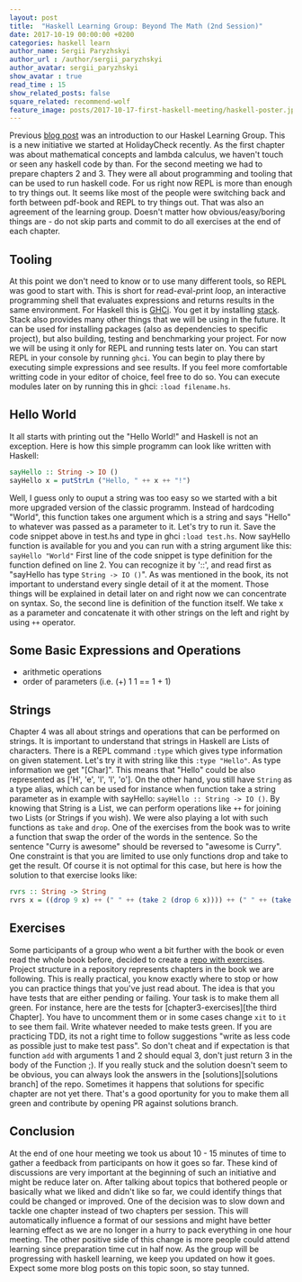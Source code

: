 ```yaml
---
layout: post
title:  "Haskell Learning Group: Beyond The Math (2nd Session)"
date: 2017-10-19 00:00:00 +0200
categories: haskell learn
author_name: Sergii Paryzhskyi
author_url : /author/sergii_paryzhskyi
author_avatar: sergii_paryzhskyi
show_avatar : true
read_time : 15
show_related_posts: false
square_related: recommend-wolf
feature_image: posts/2017-10-17-first-haskell-meeting/haskell-poster.jpg
---
```


Previous [blog post][previous-blog-post] was an introduction to our Haskel Learning Group. This is a new initiative we started at HolidayCheck recently. As the first chapter was about mathematical concepts and lambda calculus, we haven't touch or seen any haskell code by than. For the second meeting we had to prepare chapters 2 and 3. They were all about programming and tooling that can be used to run haskell code. 
For us right now REPL is more than enough to try things out. It seems like most of the people were switching back and forth between pdf-book and REPL to try things out. That was also an agreement of the learning group. Doesn't matter how obvious/easy/boring things are - do not skip parts and commit to do all exercises at the end of each chapter.

[previous-blog-post]: http://techblog.holidaycheck.com/post/2017/10/17/first-haskell-meeting

## Tooling
At this point we don't need to know or to use many different tools, so REPL was good to start with. This is short for *r*ead-*e*val-*p*rint *l*oop, an interactive programming shell that evaluates expressions and returns results in the same environment. For Haskell this is [GHCi][ghci]. You get it by installing [stack][stack]. Stack also provides many other things that we will be using in the future. It can be used for installing packages (also as dependencies to specific project), but also building, testing and benchmarking your project.
For now we will be using it only for REPL and running tests later on.
You can start REPL in your console by running `ghci`. You can begin to play there by executing simple expressions and see results. If you feel more comfortable writting code in your editor of choice, feel free to do so. You can execute modules later on by running this in ghci: `:load filename.hs`. 

[ghci]: https://docs.haskellstack.org/en/stable/ghci/
[stack]: https://docs.haskellstack.org/en/stable/README/

## Hello World

It all starts with printing out the "Hello World!" and Haskell is not an exception. Here is how this simple programm can look like written with Haskell:
```haskell
sayHello :: String -> IO ()
sayHello x = putStrLn ("Hello, " ++ x ++ "!")
```

Well, I guess only to ouput a string was too easy so we started with a bit more upgraded version of the classic programm. Instead of hardcoding "World", this function takes one argument which is a string and says "Hello" to whatever was passed as a parameter to it. 
Let's try to run it. Save the code snippet above in test.hs and type in ghci `:load test.hs`. Now sayHello function is available for you and you can run with a string argument like this: `sayHello "World"`
First line of the code snippet is type definition for the function defined on line 2. You can recognize it by '::', and read first as "sayHello has type `String -> IO ()`". As was mentioned in the book, its not important to understand every single detail of it at the moment. Those things will be explained in detail later on and right now we can concentrate on syntax.
So, the second line is definition of the function itself. We take x as a parameter and concatenate it with other strings on the left and right by using `++` operator.

## Some Basic Expressions and Operations
  - arithmetic operations
  - order of parameters (i.e. (+) 1 1 == 1 + 1)

## Strings

Chapter 4 was all about strings and operations that can be performed on strings. It is important to understand that strings in Haskell are Lists of characters. There is a REPL command `:type` which gives type information on given statement. Let's try it with string like this `:type "Hello"`. As type information we get "[Char]". This means that "Hello" could be also represented as ['H', 'e', 'l', 'l', 'o']. On the other hand, you still have `String` as a type alias, which can be used for instance when function take a string parameter as in example with sayHello: `sayHello :: String -> IO ()`.
By knowing that String is a List, we can perform operations like `++` for joining two Lists (or Strings if you wish). We were also playing a lot with such functions as `take` and `drop`. One of the exercises from the book was to write a function that swap the order of the words in the sentence. So the sentence "Curry is awesome" should be reversed to "awesome is Curry". One constraint is that you are limited to use only functions drop and take to get the result. Of course it is not optimal for this case, but here is how the solution to that exercise looks like:

```haskell
rvrs :: String -> String
rvrs x = ((drop 9 x) ++ (" " ++ (take 2 (drop 6 x)))) ++ (" " ++ (take 5 x))
```



## Exercises

Some participants of a group who went a bit further with the book or even read the whole book before, decided to create a [repo with exercises][repo-exercises]. Project structure in a repository represents chapters in the book we are following. This is really practical, you know exactly where to stop or how you can practice things that you've just read about.
The idea is that you have tests that are either pending or failing. Your task is to make them all green. For instance, here are the tests for [chapter3-exercises][the third Chapter].
You have to uncomment them or in some cases change `xit` to `it` to see them fail. Write whatever needed to make tests green.
If you are practicing TDD, its not a right time to follow suggestions "write as less code as possible just to make test pass". So don't cheat and if expectation is that function `add` with arguments 1 and 2 should equal 3, don't just return 3 in the body of the Function ;). 
If you really stuck and the solution doesn't seem to be obvious, you can always look the answers in the [solutions][solutions branch] of the repo. Sometimes it happens that solutions for specific chapter are not yet there. That's a good oportunity for you to make them all green and contribute by opening PR against solutions branch.

[repo-exercises]: https://github.com/yannick-cw/haskell_katas
[chapter3-exercises]: https://github.com/yannick-cw/haskell_katas/blob/master/test/Chapter3/ExercisesSpec.hs
[solutions]: https://github.com/yannick-cw/haskell_katas

## Conclusion

At the end of one hour meeting we took us about 10 - 15 minutes of time to gather a feedback from participants on how it goes so far. These kind of discussions are very important at the beginning of such an initiative and might be reduce later on. After talking about topics   that bothered people or basically what we liked and didn't like so far, we could identify things that could be changed or improved.
One of the decision was to slow down and tackle one chapter instead of two chapters per session. This will automatically influence a format of our sessions and might have better learning effect as we are no longer in a hurry to pack everything in one hour meeting. The other positive side of this change is more people could attend learning since preparation time cut in half now.
As the group will be progressing with haskell learning, we keep you updated on how it goes. Expect some more blog posts on this topic soon, so stay tunned.
